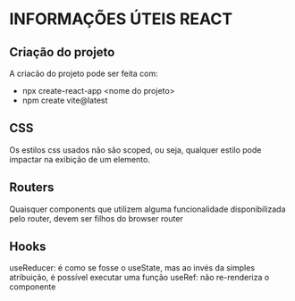 # INFORMAÇÕES ÚTEIS REACT

## Criação do projeto

A criacão do projeto pode ser feita com:

* npx create-react-app \<nome do projeto>
* npm create vite@latest

## CSS

Os estilos css usados não são scoped, ou seja, qualquer estilo pode impactar na exibição de um elemento.


## Routers

Quaisquer components que utilizem alguma funcionalidade disponibilizada pelo router, devem ser filhos do browser router

## Hooks

useReducer: é como se fosse o useState, mas ao invés da simples atribuição, é possível executar uma função
useRef: não re-renderiza o componente